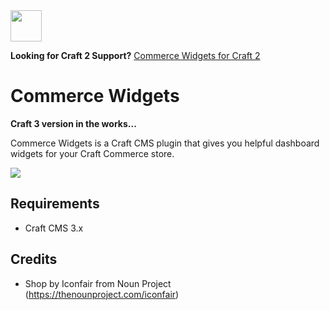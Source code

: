 <img src="https://raw.githubusercontent.com/bymayo/commerce-widgets/craft-2/screenshots/icon.png" width="50">

**Looking for Craft 2 Support?** [Commerce Widgets for Craft 2](https://github.com/bymayo/craft-commerce-widgets/tree/craft-2)

# Commerce Widgets

**Craft 3 version in the works...**

Commerce Widgets is a Craft CMS plugin that gives you helpful dashboard widgets for your Craft Commerce store.

<img src="https://raw.githubusercontent.com/bymayo/commerce-widgets/master/screenshots/example.png">

## Requirements

- Craft CMS 3.x

## Credits

- Shop by Iconfair from Noun Project (https://thenounproject.com/iconfair)

